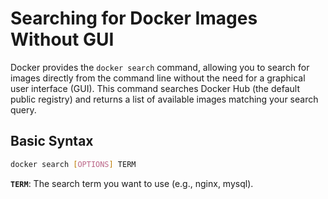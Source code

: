 # Searching for Docker Images Without GUI

Docker provides the `docker search` command, allowing you to search for images directly from the command line without the need for a graphical user interface (GUI). This command searches Docker Hub (the default public registry) and returns a list of available images matching your search query.

## Basic Syntax

```bash
docker search [OPTIONS] TERM
```
**`TERM`**: The search term you want to use (e.g., nginx, mysql).
